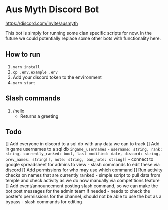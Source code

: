 # Aus Myth Discord Bot

https://discord.com/invite/ausmyth

This bot is simply for running some clan specific scripts for now. In the future we could potentially replace some other bots with functionality here.

## How to run
1. `yarn install`
2. `cp .env.example .env`
3. Add your discord token to the environment
3. `yarn start`

## Slash commands
1. /hello
    - Returns a greeting

## 

## Todo
[] Add everyone in discord to a sql db with any data we can to track
[] Add in game usernames to a sql db `ingame_usernames`
    - `username: string, rank: string, currently_ranked: bool, last modified: date, discord: string, prev_names: string[], note: string, ban_note: string[]`
    - connect to google spreadsheet for admins to view
    - slash commands to edit these via discord
[] Add permissions for who may use which command
[] Run activity checks on names that are currently ranked
    - simple script to pull data from temple and check activity as we do now manually via competitions feature
[] Add event/announcement posting slash command, so we can make the bot post messages for the admin team if needed
    - needs to check the poster's permissions for the channel, should not be able to use the bot as a bypass
    - slash commands for editing

